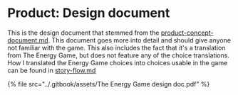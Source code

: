 # Product: Design document

This is the design document that stemmed from the [product-concept-document.md](product-concept-document.md "mention"). This document goes more into detail and should give anyone not familiar with the game. This also includes the fact that it's a translation from The Energy Game, but does not feature any of the choice translations. How I translated the Energy Game choices into choices usable in the game can be found in [story-flow.md](story-flow.md "mention")

{% file src="../.gitbook/assets/The Energy Game design doc.pdf" %}

